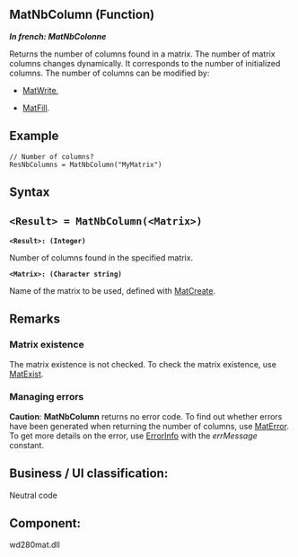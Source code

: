 
## MatNbColumn (Function)

***In french: MatNbColonne***



<a name="XUse"></a>
<a name="Use"></a>
<a name="description"></a>
Returns the number of columns found in a matrix. The number of matrix columns changes dynamically. It corresponds to the number of initialized columns. The number of columns can be modified by:

- [MatWrite](../WDLang1/3050077.md),

- [MatFill](../WDLang1/3050057.md).





<a name="Example1"></a>
<a name="sample_code"></a>

## Example


```wl
// Number of columns?
ResNbColumns = MatNbColumn("MyMatrix")
```

<a name="XSYNTAX"></a>
<a name="SYNTAX1"></a>

## Syntax

`<Result> = MatNbColumn(<Matrix>)`
---

**`<Result>: (Integer)`**

Number of columns found in the specified matrix.

**`<Matrix>: (Character string)`**

Name of the matrix to be used, defined with [MatCreate](../WDLang1/3050058.md).  



<a name="NOTE0"></a>
<a name="NOTE0_1"></a>

## Remarks




### Matrix existence
<a name="matrix_existence_ELTPARAGRAPHE000083"></a>

The matrix existence is not checked. To check the matrix existence, use [MatExist](../WDLang1/3050076.md).
<a name="NOTE0_2"></a>




### Managing errors
<a name="managing_errors_ELTPARAGRAPHE000094"></a>

**Caution**: **MatNbColumn** returns no error code. To find out whether errors have been generated when returning the number of columns, use [MatError](../WDLang1/3050044.md). To get more details on the error, use [ErrorInfo](../WDLang1/3013008.md) with the *errMessage* constant.

<a name="XComponent"></a>

## Business / UI classification:
Neutral code
## Component:
wd280mat.dll
